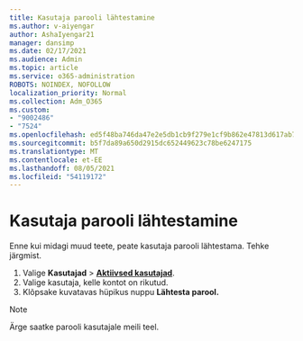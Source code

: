```yaml
---
title: Kasutaja parooli lähtestamine
ms.author: v-aiyengar
author: AshaIyengar21
manager: dansimp
ms.date: 02/17/2021
ms.audience: Admin
ms.topic: article
ms.service: o365-administration
ROBOTS: NOINDEX, NOFOLLOW
localization_priority: Normal
ms.collection: Adm_O365
ms.custom:
- "9002486"
- "7524"
ms.openlocfilehash: ed5f48ba746da47e2e5db1cb9f279e1cf9b862e47813d617ab7df18ed64725ed
ms.sourcegitcommit: b5f7da89a650d2915dc652449623c78be6247175
ms.translationtype: MT
ms.contentlocale: et-EE
ms.lasthandoff: 08/05/2021
ms.locfileid: "54119172"
---
```

# <a name="reset-the-users-password"></a>Kasutaja parooli lähtestamine

Enne kui midagi muud teete, peate kasutaja parooli lähtestama. Tehke järgmist.

1. Valige **Kasutajad**  >  **[Aktiivsed kasutajad](https://go.microsoft.com/fwlink/p/?linkid=834822)**.
1. Valige kasutaja, kelle kontot on rikutud.
1. Klõpsake kuvatavas hüpikus nuppu **Lähtesta parool.**

> [!NOTE]
> Ärge saatke parooli kasutajale meili teel.
